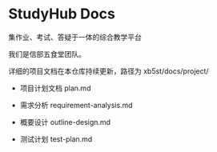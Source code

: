# StudyHub Docs

集作业、考试、答疑于一体的综合教学平台

我们是信部五食堂团队。

详细的项目文档在本仓库持续更新，路径为 xb5st/docs/project/



- 项目计划文档 plan.md

- 需求分析 requirement-analysis.md

- 概要设计 outline-design.md

- 测试计划 test-plan.md
